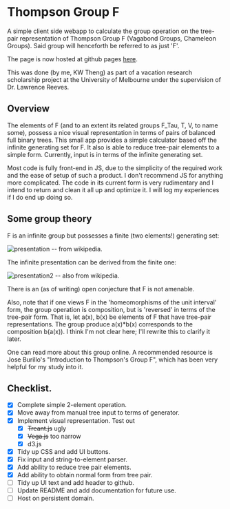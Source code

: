 # Thompson Group F
A simple client side webapp to calculate the group operation on the tree-pair representation of Thompson Group F (Vagabond Groups, Chameleon Groups). Said group will henceforth be referred to as just 'F'. 

The page is now hosted at github pages [here](https://thunderamental.github.io/ThompsonGroup/).

This was done (by me, KW Theng) as part of a vacation research scholarship project at the University of Melbourne under the supervision of Dr. Lawrence Reeves. 

## Overview
The elements of F (and to an extent its related groups F_Tau, T, V, to name some), possess a nice visual representation in terms of pairs of balanced full binary trees. This small app provides a simple calculator based off the infinite generating set for F. It also is able to reduce tree-pair elements to a simple form. Currently, input is in terms of the infinite generating set.

Most code is fully front-end in JS, due to the simplicity of the required work and the ease of setup of such a product. I don't recommend JS for anything more complicated. The code in its current form is very rudimentary and I intend to return and clean it all up and optimize it. I will log my experiences if I do end up doing so.

## Some group theory
F is an infinite group but possesses a finite (two elements!) generating set:

![presentation](https://wikimedia.org/api/rest_v1/media/math/render/svg/3aa741bdc915a1f7baea62d1f970a171b87b476a) -- from wikipedia.

The infinite presentation can be derived from the finite one:

![presentation2](https://wikimedia.org/api/rest_v1/media/math/render/svg/0bb0364d591aceef7c04107d94a773e98f21c119) -- also from wikipedia.

There is an (as of writing) open conjecture that F is not amenable. 

Also, note that if one views F in the 'homeomorphisms of the unit interval' form, the group operation is composition, but is 'reversed' in terms of the tree-pair form. That is, let a(x), b(x) be elements of F that have tree-pair representations. The group produce a(x)*b(x) corresponds to the composition b(a(x)). I think I'm not clear here; I'll rewrite this to clarify it later.

One can read more about this group online. A recommended resource is Jose Burillo's "Introduction to Thompson's Group F", which has been very helpful for my study into it.

## Checklist.
- [x] Complete simple 2-element operation.
- [x] Move away from manual tree input to terms of generator.
- [x] Implement visual representation. Test out
    - [x] ~~Treant.js~~ ugly
    - [x] ~~Vega.js~~ too narrow
    - [x] d3.js
- [x] Tidy up CSS and add UI buttons.
- [x] Fix input and string-to-element parser.
- [x] Add ability to reduce tree pair elements.
- [x] Add ability to obtain normal form from tree pair.
- [ ] Tidy up UI text and add header to github.
- [ ] Update README and add documentation for future use.
- [ ] Host on persistent domain.